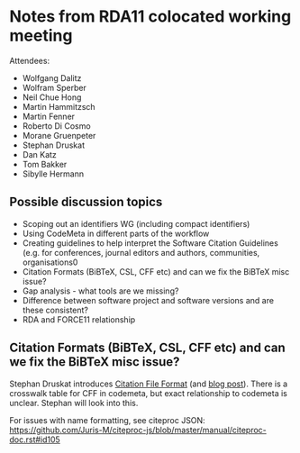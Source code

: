 # Notes from RDA11 colocated working meeting

Attendees:
- Wolfgang Dalitz
- Wolfram Sperber
- Neil Chue Hong
- Martin Hammitzsch
- Martin Fenner
- Roberto Di Cosmo
- Morane Gruenpeter
- Stephan Druskat
- Dan Katz
- Tom Bakker
- Sibylle	Hermann

## Possible discussion topics

- Scoping out an identifiers WG (including compact identifiers)
- Using CodeMeta in different parts of the workflow
- Creating guidelines to help interpret the Software Citation Guidelines (e.g. for conferences, journal editors and authors, communities, organisations0
- Citation Formats (BiBTeX, CSL, CFF etc) and can we fix the BiBTeX misc issue?
- Gap analysis - what tools are we missing?
- Difference between software project and software versions and are these consistent?
- RDA and FORCE11 relationship

## Citation Formats (BiBTeX, CSL, CFF etc) and can we fix the BiBTeX misc issue?
Stephan Druskat introduces [Citation File Format](https://citation-file-format.github.io/) (and [blog post](https://www.software.ac.uk/blog/2017-12-12-standard-format-citation-files)). There is a crosswalk table for CFF in codemeta, but exact relationship to codemeta is unclear. Stephan will look into this.

For issues with name formatting, see citeproc JSON: https://github.com/Juris-M/citeproc-js/blob/master/manual/citeproc-doc.rst#id105


